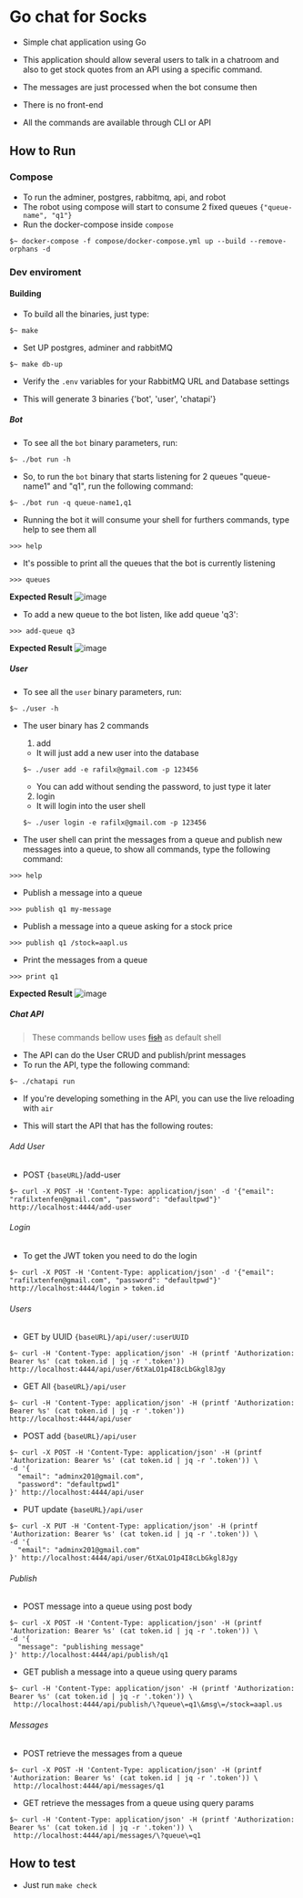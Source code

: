 # Go chat for Socks

- Simple chat application using Go

- This application should allow several users to talk in a chatroom and also to get stock quotes
from an API using a specific command.

- The messages are just processed when the bot consume then
- There is no front-end 
- All the commands are available through CLI or API

## How to Run

### Compose
- To run the adminer, postgres, rabbitmq, api, and robot
- The robot using compose will start to consume 2 fixed queues `{"queue-name", "q1"}`
- Run the docker-compose inside `compose`
```shell
$~ docker-compose -f compose/docker-compose.yml up --build --remove-orphans -d
```

### Dev enviroment

#### Building
- To build all the binaries, just type:
```shell
$~ make
```

- Set UP postgres, adminer and rabbitMQ
```shell
$~ make db-up
```

- Verify the `.env` variables for your RabbitMQ URL and Database settings 

- This will generate 3 binaries {'bot', 'user', 'chatapi'}

##### Bot
- To see all the `bot` binary parameters, run:
```shell
$~ ./bot run -h
```

- So, to run the `bot` binary that starts listening for 2 queues "queue-name1" and "q1", run the following command:
```shell
$~ ./bot run -q queue-name1,q1
```

- Running the bot it will consume your shell for furthers commands, type help to see them all
```shell
>>> help
```

- It's possible to print all the queues that the bot is currently listening
```shell
>>> queues
```

__Expected Result__
![image](https://user-images.githubusercontent.com/17556614/91647030-4a0c4480-ea2c-11ea-99fe-084de5d74feb.png)


- To add a new queue to the bot listen, like add queue 'q3':
```shell
>>> add-queue q3
```

__Expected Result__
![image](https://user-images.githubusercontent.com/17556614/91647499-d2411880-ea31-11ea-9a1e-9671e79129ca.png)

##### User
- To see all the `user` binary parameters, run:
```shell
$~ ./user -h
```

- The user binary has 2 commands
  1. add 
    - It will just add a new user into the database
    ```shell
    $~ ./user add -e rafilx@gmail.com -p 123456 
    ```
    - You can add without sending the password, to just type it later

  2. login
    - It will login into the user shell
    ```shell
    $~ ./user login -e rafilx@gmail.com -p 123456 
    ```

- The user shell can print the messages from a queue and publish new messages into a queue, to show all commands, type the following command:
```shell
>>> help
```

- Publish a message into a queue
```shell
>>> publish q1 my-message
```

- Publish a message into a queue asking for a stock price
```shell
>>> publish q1 /stock=aapl.us
```

- Print the messages from a queue
```shell
>>> print q1
```
__Expected Result__
![image](https://user-images.githubusercontent.com/17556614/91647694-edad2300-ea33-11ea-8daf-113df0d80399.png)


##### Chat API 
> These commands bellow uses ~~[fish](https://fishshell.com)~~ as default shell
- The API can do the User CRUD and publish/print messages
- To run the API, type the following command:
```shell
$~ ./chatapi run
```
- If you're developing something in the API, you can use the live reloading with `air`

- This will start the API that has the following routes:
###### Add User
- POST `{baseURL}`/add-user
```shell
$~ curl -X POST -H 'Content-Type: application/json' -d '{"email": "rafilxtenfen@gmail.com", "password": "defaultpwd"}' http://localhost:4444/add-user
```


###### Login
- To get the JWT token you need to do the login
```shell
$~ curl -X POST -H 'Content-Type: application/json' -d '{"email": "rafilxtenfen@gmail.com", "password": "defaultpwd"}' http://localhost:4444/login > token.id
```

###### Users
- GET by UUID `{baseURL}/api/user/:userUUID`
```shell
$~ curl -H 'Content-Type: application/json' -H (printf 'Authorization: Bearer %s' (cat token.id | jq -r '.token')) http://localhost:4444/api/user/6tXaLO1p4I8cLbGkgl8Jgy
```

- GET All `{baseURL}/api/user`
```shell
$~ curl -H 'Content-Type: application/json' -H (printf 'Authorization: Bearer %s' (cat token.id | jq -r '.token')) http://localhost:4444/api/user
```

- POST add `{baseURL}/api/user`
```shell
$~ curl -X POST -H 'Content-Type: application/json' -H (printf 'Authorization: Bearer %s' (cat token.id | jq -r '.token')) \
-d '{
  "email": "adminx201@gmail.com", 
  "password": "defaultpwd1"
}' http://localhost:4444/api/user
```

- PUT update `{baseURL}/api/user`
```shell
$~ curl -X PUT -H 'Content-Type: application/json' -H (printf 'Authorization: Bearer %s' (cat token.id | jq -r '.token')) \
-d '{
  "email": "adminx201@gmail.com"
}' http://localhost:4444/api/user/6tXaLO1p4I8cLbGkgl8Jgy
```

###### Publish
- POST message into a queue using post body
```shell
$~ curl -X POST -H 'Content-Type: application/json' -H (printf 'Authorization: Bearer %s' (cat token.id | jq -r '.token')) \
-d '{
  "message": "publishing message"
}' http://localhost:4444/api/publish/q1
```

- GET publish a message into a queue using query params
```shell
$~ curl -H 'Content-Type: application/json' -H (printf 'Authorization: Bearer %s' (cat token.id | jq -r '.token')) \
 http://localhost:4444/api/publish/\?queue\=q1\&msg\=/stock=aapl.us
```

###### Messages
- POST retrieve the messages from a queue 
```shell
$~ curl -X POST -H 'Content-Type: application/json' -H (printf 'Authorization: Bearer %s' (cat token.id | jq -r '.token')) \
 http://localhost:4444/api/messages/q1
```

- GET retrieve the messages from a queue using query params
```shell
$~ curl -H 'Content-Type: application/json' -H (printf 'Authorization: Bearer %s' (cat token.id | jq -r '.token')) \
 http://localhost:4444/api/messages/\?queue\=q1
```


## How to test
- Just run `make check`

